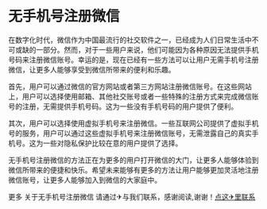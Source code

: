 # 无手机号注册微信

在数字化时代，微信作为中国最流行的社交软件之一，已经成为人们日常生活中不可或缺的一部分。然而，对于一些用户来说，他们可能因为各种原因无法提供手机号码来注册微信账号。幸运的是，现在已经有一些方法可以让用户无需手机号注册微信，让更多人能够享受到微信所带来的便利和乐趣。

首先，用户可以通过微信的官方网站或者第三方网站注册微信账号。在这些网站上，用户可以选择使用邮箱、其他社交账号或者一些特殊的注册方式来完成微信账号的注册，无需提供手机号码。这为一些没有手机号码的用户提供了便利。

其次，用户可以选择使用虚拟手机号来注册微信。一些互联网公司提供了虚拟手机号的服务，用户可以通过这些虚拟手机号来注册微信账号，无需泄露自己的真实手机号。这为一些对隐私保护比较在意的用户提供了选择。

无手机号注册微信的方法正在为更多的用户打开微信的大门，让更多人能够体验到微信所带来的便捷和快乐。希望未来能够有更多的方法让用户能够更加灵活地注册微信账号，让更多人能够加入到微信的大家庭中。

更多 关于无手机号注册微信 请通过✈与我们联系，感谢阅读,谢谢！[点这✈里联系](https://www.k02.cc)